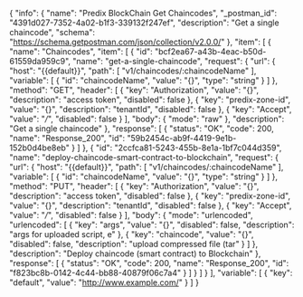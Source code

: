 {
  "info": {
    "name": "Predix BlockChain Get Chaincodes",
    "_postman_id": "4391d027-7352-4a02-b1f3-339132f247ef",
    "description": "Get a single chaincode",
    "schema": "https://schema.getpostman.com/json/collection/v2.0.0/"
  },
  "item": [
    {
      "name": "Chaincodes",
      "item": [
        {
          "id": "bcf2ea67-a43b-4eac-b50d-61559da959c9",
          "name": "get-a-single-chaincode",
          "request": {
            "url": {
              "host": "{{default}}",
              "path": [
                "v1/chaincodes/:chaincodeName"
              ],
              "variable": [
                {
                  "id": "chaincodeName",
                  "value": "{}",
                  "type": "string"
                }
              ]
            },
            "method": "GET",
            "header": [
              {
                "key": "Authorization",
                "value": "{}",
                "description": "access token",
                "disabled": false
              },
              {
                "key": "predix-zone-id",
                "value": "{}",
                "description": "tenantId",
                "disabled": false
              },
              {
                "key": "Accept",
                "value": "*/*",
                "disabled": false
              }
            ],
            "body": {
              "mode": "raw"
            },
            "description": "Get a single chaincode"
          },
          "response": [
            {
              "status": "OK",
              "code": 200,
              "name": "Response_200",
              "id": "59b2454c-ab9f-4419-9e1b-152b0d4be8eb"
            }
          ]
        },
        {
          "id": "2ccfca81-5243-455b-8e1a-1bf7c044d359",
          "name": "deploy-chaincode-smart-contract-to-blockchain",
          "request": {
            "url": {
              "host": "{{default}}",
              "path": [
                "v1/chaincodes/:chaincodeName"
              ],
              "variable": [
                {
                  "id": "chaincodeName",
                  "value": "{}",
                  "type": "string"
                }
              ]
            },
            "method": "PUT",
            "header": [
              {
                "key": "Authorization",
                "value": "{}",
                "description": "access token",
                "disabled": false
              },
              {
                "key": "predix-zone-id",
                "value": "{}",
                "description": "tenantId",
                "disabled": false
              },
              {
                "key": "Accept",
                "value": "*/*",
                "disabled": false
              }
            ],
            "body": {
              "mode": "urlencoded",
              "urlencoded": [
                {
                  "key": "args",
                  "value": "{}",
                  "disabled": false,
                  "description": "args for uploaded script, e"
                },
                {
                  "key": "chaincode",
                  "value": "{}",
                  "disabled": false,
                  "description": "upload compressed file (tar"
                }
              ]
            },
            "description": "Deploy chaincode (smart contract) to Blockchain"
          },
          "response": [
            {
              "status": "OK",
              "code": 200,
              "name": "Response_200",
              "id": "f823bc8b-0142-4c44-bb88-40879f06c7a4"
            }
          ]
        }
      ]
    }
  ],
  "variable": [
    {
      "key": "default",
      "value": "http://www.example.com/"
    }
  ]
}